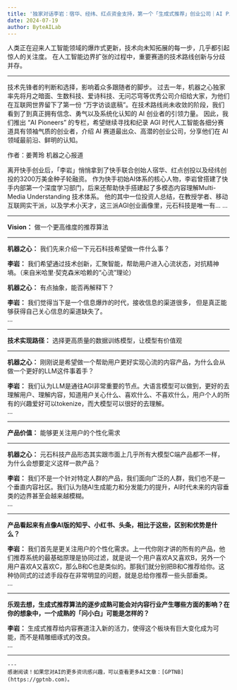 ```yaml
---
title: '独家对话李岩：宿华、经纬、红点资金支持，第一个「生成式推荐」创业公司｜AI Pioneers'
date: 2024-07-19
author: ByteAILab
---
```


人类正在迎来人工智能领域的爆炸式更新，技术向未知拓展的每一步，几乎都引起惊人的关注度。
在人工智能边界扩张的过程中，重要赛道的技术路线创新与分歧并存。

---
技术先锋者的判断和选择，影响着众多跟随者的脚步。
过去一年，机器之心独家率先将月之暗面、生数科技、爱诗科技、无问芯穹等优秀公司介绍给大家，为他们在互联网世界留下了第一份 “万字访谈底稿”。在技术路线尚未收敛的阶段，我们看到了到真正拥有信念、勇气以及系统化认知的 AI 创业者的引领力量。
因此，我们推出 “AI Pioneers” 的专栏，希望继续寻找和纪录 AGI 时代人工智能各细分赛道具有领袖气质的创业者，介绍 AI 赛道最出众、高潜的创业公司，分享他们在 AI 领域最前沿、鲜明的认知。

作者：姜菁玲
机器之心报道

离开快手创业后，「李岩」悄悄拿到了快手联合创始人宿华、红点创投以及经纬创投的3200万美金种子轮融资。
作为快手初始AI体系的核心人物，李岩曾搭建了快手内部第一个深度学习部门，后来还帮助快手搭建起了多模态内容理解Multi-Media Understanding 技术体系。
他的其中一位投资人总结，在教授学者、移动互联网实干派，以及学术小天才，这三派AGI创业画像里，元石科技是唯一有...
...

---

**Vision：** 做一个更高维度的推荐算法  

---

**机器之心：** 我们先来介绍一下元石科技希望做一件什么事？  

**李岩：** 我们希望通过技术创新，汇聚智能，帮助用户进入心流状态，对抗精神墒。（来自米哈里·契克森米哈赖的“心流”理论）  

**机器之心：** 有点抽象，能否再解释下？  

**李岩：** 我们觉得当下是一个信息爆炸的时代，接收信息的渠道很多， 但是真正能够获得自己关心信息的渠道缺失了。  
...

---

**技术实现路径：** 选择更高质量的数据训练模型，让模型有价值观  

---

**机器之心：** 刚刚说是希望做一个帮助用户更好实现心流的内容产品，为什么会从做一个更好的LLM这件事着手？  

**李岩：** 我们认为LLM是通往AGI非常重要的节点。大语言模型可以做到，更好的去理解用户、理解内容，知道用户关心什么、喜欢什么、不喜欢什么，用户个人的所有的兴趣爱好可以tokenize，而大模型可以很好的去理解。  
...

---

**产品价值：** 能够更关注用户的个性化需求  

---

**机器之心：** 元石科技产品形态其实跟市面上几乎所有大模型C端产品都不一样，为什么会想要定义这样一款产品？  

**李岩：** 我们不是一个针对特定人群的产品，我们面向广泛的人群，我们也不是一个垂直内容社区。我们认为随AI生成能力和分发能力的提升，AI时代未来的内容垂类的边界甚至会越来越模糊。  
...

---

**产品看起来有点像AI版的知乎、小红书、头条，相比于这些，区别和优势是什么？**  

**李岩：** 我们首先是更关注用户的个性化需求。上一代你刚才讲的所有的产品，他们推荐系统的最基础原理是协同过滤，就是说一个用户喜欢A又喜欢B，另外一个用户喜欢A又喜欢C，那么B和C也是类似的。那我们就分别把B和C推荐给你。这种协同式的过滤手段存在非常明显的问题，就是总给你推荐一些头部垂类。  
...

---

**乐观去想，生成式推荐算法的逐步成熟可能会对内容行业产生哪些方面的影响？在你的想象中，一个成熟的「问小白」可能是怎样的？**  

**李岩：** 生成式推荐给内容赛道注入新的活力，使得这个板块有巨大变化成为可能，而不是精雕细琢式的改良。  
...

---
```
---
感谢阅读！如果您对AI的更多资讯感兴趣，可以查看更多AI文章：[GPTNB](https://gptnb.com)。